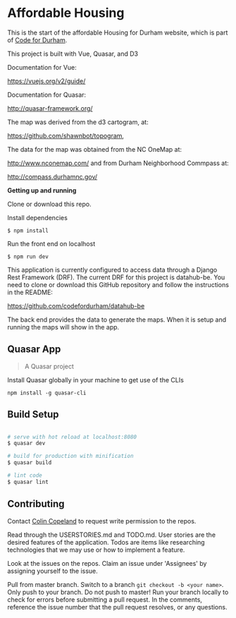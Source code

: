 # Affordable Housing

This is the start of the affordable Housing for Durham website, which is part of [Code for Durham](http://codefordurham.com/).

This project is built with Vue, Quasar, and D3

Documentation for Vue:

https://vuejs.org/v2/guide/

Documentation for Quasar:

http://quasar-framework.org/

The map was derived from the d3 cartogram, at:

https://github.com/shawnbot/topogram,


The data for the map was obtained from the NC OneMap at:

http://www.nconemap.com/ and from Durham Neighborhood Commpass at:

http://compass.durhamnc.gov/

**Getting up and running**

Clone or download this repo.

Install dependencies
```
$ npm install
```
Run the front end on localhost
```
$ npm run dev
```

This application is currently configured to access data through a Django Rest Framework (DRF). The current DRF for this project is datahub-be. You need to clone or download this GitHub repository and follow the instructions in the README:

https://github.com/codefordurham/datahub-be

The back end provides the data to generate the maps. When it is setup and running the maps will show in the app.

## Quasar App

> A Quasar project

Install Quasar globally in your machine to get use of the CLIs
```
npm install -g quasar-cli
```

## Build Setup

``` bash

# serve with hot reload at localhost:8080
$ quasar dev

# build for production with minification
$ quasar build

# lint code
$ quasar lint
```

## Contributing
Contact [Colin Copeland](https://github.com/copelco) to request write permission to the repos.

Read through the USERSTORIES.md and TODO.md. User stories are the desired features of the application. Todos are items like researching technologies that we may use or how to implement a feature.

Look at the issues on the repos. Claim an issue under 'Assignees' by assigning yourself to the issue.

Pull from master branch. Switch to a branch `git checkout -b <your name>`. Only push to your branch. Do not push to master! Run your branch locally to check for errors before submitting a pull request. In the comments, reference the issue number that the pull request resolves, or any questions.
